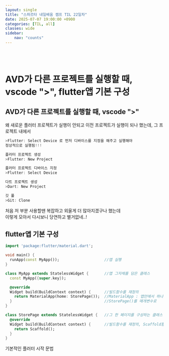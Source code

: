 ```yaml
---
layout: single
title: "스파르타 내일배움 캠프 TIL 22일차"
date: 2025-07-07 19:00:00 +0900
categories: [TIL, all]
classes: wide
sidebar:
    nav: "counts"
---
```



<br><br>
# AVD가 다른 프로젝트를 실행할 때, vscode ">", flutter앱 기본 구성

## AVD가 다른 프로젝트를 실행할 때, vscode ">"

왜 새로운 플러터 프로젝트가 실행이 안되고 이전 프로젝트가 실행이 되나 했는데,
그 프로젝트 내에서 
```dart
>Flutter: Select Device 로 먼저 디바이스를 지정을 해주고 실행해야
정상적으로 실행됨!!!

플러터 프로젝트 생성
>Flutter: New Project

플러터 프로젝트 디바이스 지정
>Flutter: Select Device

다트 프로젝트 생성
>Dart: New Project

깃 풀
>Git: Clone
```

처음 저 부분 사용할땐 복잡하고 외울게 더 많아지겠구나 했는데  
이렇게 모아서 다시보니 당연하고 별거없네..!


## flutter앱 기본 구성


```dart
import 'package:flutter/material.dart';

void main() {
  runApp(const MyApp());                    //앱 실행
}

class MyApp extends StatelessWidget {       //앱 그자체를 담은 클래스
  const MyApp({super.key});

  @override
  Widget build(BuildContext context) {      //빌드함수를 재정의
    return MaterialApp(home: StorePage());  //MaterialApp : 앱안에서 하나하나의 페이지라고 생각하면됨
  }                                         //StorePage()를 매개변수로
}

class StorePage extends StatelessWidget {   //그 한 페이지를 구성하는 클래스 생성
  @override
  Widget build(BuildContext context) {      //빌드함수를 재정의, Scaffold함수값을 리턴
    return Scaffold();
  }
}
```
기본적인 플러터 시작 문법
